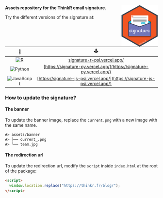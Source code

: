 ###  <img src="logo.png" align="right" height="137" />

**Assets repository for the ThinkR email signature.**

Try the different versions of the signature at:

| 🤖  | 🕹️ |
|:-:|:-:|
| ![R](https://img.shields.io/badge/r-%23276DC3.svg?style=for-the-badge&logo=r&logoColor=white)  | [signature-r-psi.vercel.app/](https://signature-r-psi.vercel.app/)  |
| ![Python](https://img.shields.io/badge/python-3670A0?style=for-the-badge&logo=python&logoColor=ffdd54)  | [https://signature-py.vercel.app/](https://signature-py.vercel.app/)  |
| ![JavaScript](https://img.shields.io/badge/javascript-%23323330.svg?style=for-the-badge&logo=javascript&logoColor=%23F7DF1E)  | [https://signature-js-psi.vercel.app/](https://signature-js-psi.vercel.app/)  |


### How to update the signature?

#### The banner

To update the banner image, replace the `current.png` with a new image with the same name.

    #> assets/banner
    #> ├── current_.png
    #> └── team.jpg

#### The redirection url

To update the redirection url, modify the `script` inside `index.html` at the root of the package:

```html
<script>
  window.location.replace("https://thinkr.fr/blog/");
</script>
```
